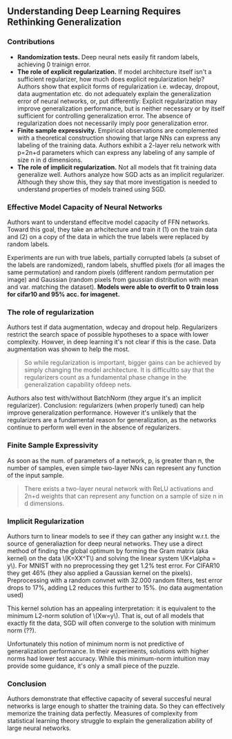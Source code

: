 ## Understanding Deep Learning Requires Rethinking Generalization

### Contributions
- **Randomization tests.** Deep neural nets easily fit random labels, achieving 0 trainign error.
- **The role of explicit regularization.** If model architecture itself isn't a sufficient regularizer, how much does explicit regularization help? Authors show that explicit forms of regularization i.e. wdecay, dropout, data augmentation etc. do not adequately explain the generalization error of neural networks, or, put differently: Explicit regularization may improve generalization performance, but is neither necessary or by itself sufficient for controlling generalization error. The absence of regularization does not necessarily imply poor generalization error.
- **Finite sample expressivity.** Empirical observations are complemented with a theoretical construction showing that large NNs can express any labeling of the training data. Authors exhibit a 2-layer relu network with p=2n+d parameters which can express any labeling of any sample of size n in d dimensions.
- **The role of implicit regularization.** Not all models that fit training data generalize well. Authors analyze how SGD acts as an implicit regularizer. Although they show this, they say that more investigation is needed to understand properties of models trained using SGD.

### Effective Model Capacity of Neural Networks
Authors want to understand effecitve model capacity of FFN networks. Toward this goal, they take an arhcitecture and train it (1) on the train data and (2) on a copy of the data in which the true labels were replaced by random labels.

Experiments are run with true labels, partially corrupted labels (a subset of the labels are randomized), random labels, shuffled pixels (for all images the same permutation) and random pixels (different random permutation per image) and Gaussian (random pixels from gaussian distribution with mean and var. matching the dataset). **Models were able to overfit to 0 train loss for cifar10 and 95% acc. for imagenet.**

### The role of regularization
Authors test if data augmentation, wdecay and dropout help. Regularizers restrict the search space of possible hypotheses to a space with lower complexity. Howver, in deep learning it's not clear if this is the case. Data augmentation was shown to help the most.
>So while regularization is important, bigger gains can be achieved by simply changing the model architecture.  It is difficultto say that the regularizers count as a fundamental phase change in the generalization capability ofdeep nets.

Authors also test with/without BatchNorm (they argue it's an implicit regularizer). 
Conclusion: regularizers (when properly tuned) can help improve generalization performance. However it's unlikely that the regularizers are a fundamental reason for generalization, as the networks continue to perform well even in the absence of regularizers.

### Finite Sample Expressivity
As soon as the num. of parameters of a network, p, is greater than n, the number of samples, even simple two-layer NNs can represent any function of the input sample. 
>There exists a two-layer neural network with ReLU activations and 2n+d weights that can represent any function on a sample of size n in d dimensions.

### Implicit Regularization
Authors turn to linear models to see if they can gather any insight w.r.t. the source of generaliaztion for deep neural networks. They use a direct method of finding the global optimum by forming the Gram matrix (aka kernel) on the data \\(K=XX^T\\) and solving the linear system \\(K*\alpha = y\\).  For MNIST with no preprocessing they get 1.2% test error. For CIFAR10 they get 46% (they also applied a Gaussian kernel on the pixels). Preprocessing with a random convnet with 32.000 random filters, test error drops to 17%, adding L2 reduces this further to 15%. (no data augmentation used)

This kernel solution has an appealing interpretation: it is equivalent to the minimum L2-norm solution of \\(Xw=y\\). That is, out of all models that exactly fit the data, SGD will often converge to the solution with minimum norm (??). 

Unfortunately this notion of minimum norm is not predictive of generalization performance. In their experiments, solutions with higher norms had lower test accuracy. While this minimum-norm intuition may provide some guidance, it's only a small piece of the puzzle.

### Conclusion
Authors demonstrate that effective capacity of several succesful neural networks is large enough to shatter the training data. So they can effectively memorize the training data perfectly. Measures of complexity from statistical learning theory struggle to explain the generalization ability of large neural networks. 